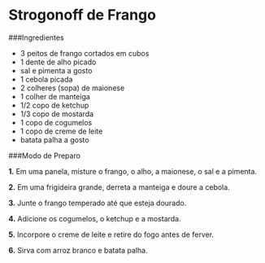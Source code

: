 # Strogonoff de Frango

###Ingredientes

- 3 peitos de frango cortados em cubos
- 1 dente de alho picado
- sal e pimenta a gosto
- 1 cebola picada
- 2 colheres (sopa) de maionese
- 1 colher de manteiga
- 1/2 copo de ketchup
- 1/3 copo de mostarda
- 1 copo de cogumelos
- 1 copo de creme de leite
- batata palha a gosto

###Modo de Preparo

**1.** Em uma panela, misture o frango, o alho, a maionese, o sal e a pimenta.

**2.** Em uma frigideira grande, derreta a manteiga e doure a cebola.

**3.** Junte o frango temperado até que esteja dourado.

**4.** Adicione os cogumelos, o ketchup e a mostarda.

**5.** Incorpore o creme de leite e retire do fogo antes de ferver.

**6.** Sirva com arroz branco e batata palha.
